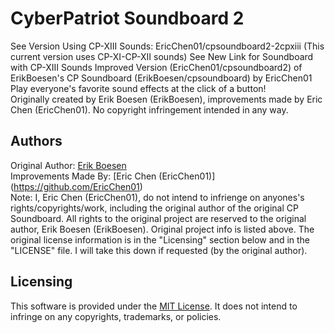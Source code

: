 # CyberPatriot Soundboard 2
See Version Using CP-XIII Sounds: EricChen01/cpsoundboard2-2cpxiii (This current version uses CP-XI-CP-XII sounds) See New Link for Soundboard with CP-XIII Sounds
Improved Version (EricChen01/cpsoundboard2) of ErikBoesen's CP Soundboard (ErikBoesen/cpsoundboard) by EricChen01<br />
Play everyone's favorite sound effects at the click of a button!<br />
Originally created by Erik Boesen (ErikBoesen), improvements made by Eric Chen (EricChen01). No copyright infringement intended in any way.<br />

## Authors
Original Author: [Erik Boesen](https://github.com/ErikBoesen)<br />
Improvements Made By: [Eric Chen (EricChen01)] (https://github.com/EricChen01)<br />
Note: I, Eric Chen (EricChen01), do not intend to infrienge on anyones's rights/copyrights/work, including the original author of the original CP Soundboard. All rights to the original project are reserved to the original author, Erik Boesen (ErikBoesen). Original project info is listed above. The original license information is in the "Licensing" section below and in the "LICENSE" file. I will take this down if requested (by the original author).<br />

## Licensing
This software is provided under the [MIT License](LICENSE). It does not intend to infringe on any copyrights, trademarks, or policies.<br />
